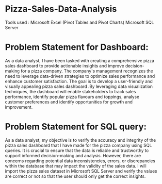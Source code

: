 # Pizza-Sales-Data-Analysis
Tools used : Microsoft Excel (Pivot Tables and Pivot Charts) 
             Microsoft SQL Server
             
# Problem Statement for Dashboard:
As a data analyst, I have been tasked with creating a comprehensive pizza sales dashboard to provide actionable insights and improve decision-making for a pizza company. The company's management recognizes the need to leverage data-driven strategies to optimize sales performance and enhance customer satisfaction. The goal is to develop a user-friendly and visually appealing pizza sales dashboard .By leveraging data visualization techniques, the dashboard will enable stakeholders to track sales performance, identify popular pizza flavours and toppings, analyse customer preferences and identify opportunities for growth and improvement.

# Problem Statement for SQL query:
As a data analyst, my objective is to verify the accuracy and integrity of the pizza sales dashboard that I have made for the pizza company using SQL queries.  It is crucial to ensure that the data is reliable and trustworthy to support informed decision-making and analysis. However, there are concerns regarding potential data inconsistencies, errors, or discrepancies within the database that may impact the validity of the sales data. I  will import the pizza sales dataset in Microsoft SQL Server and verify the values are correct or not so that the user should only get the correct insights.
